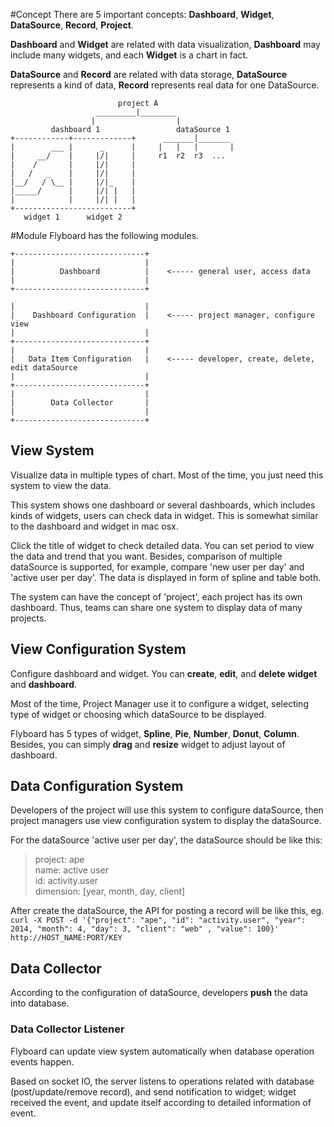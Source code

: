 
#Concept
There are 5 important concepts: **Dashboard**, **Widget**, **DataSource**, **Record**, **Project**.

**Dashboard** and **Widget** are related with data visualization, **Dashboard** may include many widgets, and each **Widget** is a chart in fact.

**DataSource** and **Record** are related with data storage, **DataSource** represents a kind of data, **Record** represents real data for one DataSource.

```
                        project A
                   _________|________
                  |                  |
         dashboard 1			     dataSource 1
+------------+-------------+      _______|_______
|        ___ |      _      |     |   |   |       |
|     __/    |     |/|     |     r1  r2  r3  ...          
|    /       |     |/|     |     
|   /   _    |     |/|     |                     
|__/   / \__ |     |/|_    |                     
|_____/      |     |/| |   |                     
|            |     |/| |   |
+--------------------------+
   widget 1      widget 2
```
		 
#Module
Flyboard has the following modules.

```
+-----------------------------+                                                      
|                             |                                                      
|          Dashboard          |    <----- general user, access data
|                             |                                                      
+-----------------------------+                                                      
|                             |                                                      
|    Dashboard Configuration  |    <----- project manager, configure view
|                             |                                                      
+-----------------------------+                                                      
|                             |                                                      
|   Data Item Configuration   |    <----- developer, create, delete, edit dataSource
|                             |                                                      
+-----------------------------+                                                      
|                             |                                                      
|        Data Collector       |                                                      
|                             |                                                      
+-----------------------------+     
```


## View System

Visualize data in multiple types of chart. Most of the time, you just need this system to view the data.

This system shows one dashboard or several dashboards, which includes kinds of widgets, users can check data in widget. This is somewhat similar to the dashboard and widget in mac osx.

Click the title of widget to check detailed data. You can set period to view the data and trend that you want.
Besides, comparison of multiple dataSource is supported, for example, compare 'new user per day' and 'active user per day'. The data is displayed in form of spline and table both.

The system can have the concept of 'project', each project has its own dashboard. Thus, teams can share one system to display data of many projects.

## View Configuration System

Configure dashboard and widget. You can **create**, **edit**, and **delete** **widget** and **dashboard**.

Most of the time, Project Manager use it to configure a widget, selecting type of widget or choosing which dataSource to be displayed.

Flyboard has 5 types of widget, **Spline**, **Pie**, **Number**, **Donut**, **Column**. Besides, you can simply **drag** and **resize** widget to adjust layout of dashboard.

## Data Configuration System

Developers of the project will use this system to configure dataSource, then project managers use view configuration system to display the dataSource.

For the dataSource 'active user per day', the dataSource should be like this:

> project: ape  
> name: active user  
> id: activity.user  
> dimension: [year, month, day, client]

After create the dataSource, the API for posting a record will be like this, eg.
 ` curl -X POST -d '{"project": "ape", "id": "activity.user", "year": 2014, "month": 4, "day": 3, "client": "web" , "value": 100}' http://HOST_NAME:PORT/KEY`

## Data Collector

According to the configuration of dataSource, developers **push** the data into database.

### Data Collector Listener

Flyboard can update view system automatically when database operation events happen.

Based on socket IO, the server listens to operations related with database (post/update/remove record), and send notification to widget; widget received the event, and update itself according to detailed information of event.